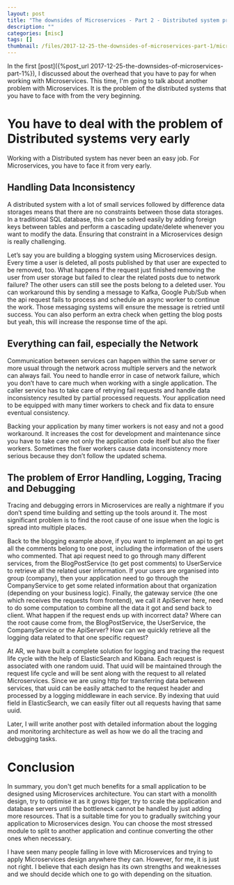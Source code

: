 ```yaml
---
layout: post
title: "The downsides of Microservices - Part 2 - Distributed system problems"
description: ""
categories: [misc]
tags: []
thumbnail: /files/2017-12-25-the-downsides-of-microservices-part-1/microservices.png
---
```


In the first [post]({%post_url 2017-12-25-the-downsides-of-microservices-part-1%}), I discussed
about the overhead that you have to pay for when working with Microservices. This time, I'm going to
talk about another problem with Microservices. It is the problem of the distributed systems that you
have to face with from the very beginning.

# You have to deal with the problem of Distributed systems very early

Working with a Distributed system has never been an easy job. For Microservices, you have to face it
from very early.

## Handling Data Inconsistency

A distributed system with a lot of small services followed by difference data storages means that
there are no constraints between those data storages. In a traditional SQL database, this can be
solved easily by adding foreign keys between tables and perform a cascading update/delete whenever
you want to modify the data. Ensuring that constraint in a Microservices design is really
challenging.

<!-- more -->

Let’s say you are building a blogging system using Microservices design. Every time a user is
deleted, all posts published by that user are expected to be removed, too. What happens if the
request just finished removing the user from user storage but failed to clear the related posts due to
network failure? The other users can still see the posts belong to a deleted user. You can
workaround this by sending a message to Kafka, Google Pub/Sub when the api request fails to process
and schedule an async worker to continue the work. Those messaging systems will ensure the message
is retried until success. You can also perform an extra check when getting the blog posts but yeah,
this will increase the response time of the api.

## Everything can fail, especially the Network

Communication between services can happen within the same server or more usual through the network
across multiple servers and the network can always fail. You need to handle error in case of network
failure, which you don’t have to care much when working with a single application. The caller
service has to take care of retrying fail requests and handle data inconsistency resulted by partial
processed requests. Your application need to be equipped with many timer workers to check and fix
data to ensure eventual consistency.

Backing your application by many timer workers is not easy and not a good workaround. It increases
the cost for development and maintenance since you have to take care not only the application code
itself but also the fixer workers. Sometimes the fixer workers cause data inconsistency more serious
because they don’t follow the updated schema.

## The problem of Error Handling, Logging, Tracing and Debugging

Tracing and debugging errors in Microservices are really a nightmare if you don’t spend time
building and setting up the tools around it. The most significant problem is to find the root cause
of one issue when the logic is spread into multiple places.

Back to the blogging example above, if you want to implement an api to get all the comments belong
to one post, including the information of the users who commented. That api request need to go
through many different services, from the BlogPostService (to get post comments) to UserService to
retrieve all the related user information. If your users are organised into group (company), then
your application need to go through the CompanyService to get some related information about that
organization (depending on your business logic). Finally, the gateway service (the one which
receives the requests from frontend), we call it ApiServer here, need to do some computation to
combine all the data it got and send back to client. What happen if the request ends up with
incorrect data? Where can the root cause come from, the BlogPostService, the UserService, the
CompanyService or the ApiServer? How can we quickly retrieve all the logging data related to that
one specific request?

At AR, we have built a complete solution for logging and tracing the request life cycle with the
help of ElasticSearch and Kibana. Each request is associated with one random uuid. That uuid will be
maintained through the request life cycle and will be sent along with the request to all related
Microservices. Since we are using http for transferring data between services, that uuid can be
easily attached to the request header and processed by a logging middleware in each service. By
indexing that uuid field in ElasticSearch, we can easily filter out all requests having that same
uuid.

Later, I will write another post with detailed information about the logging and monitoring
architecture as well as how we do all the tracing and debugging tasks.

# Conclusion

In summary, you don't get much benefits for a small application to be designed using Microservices
architecture. You can start with a monolith design, try to optimise it as it grows bigger, try to
scale the application and database servers until the bottleneck cannot be handled by just adding
more resources. That is a suitable time for you to gradually switching your application to
Microservices design. You can choose the most stressed module to split to another application and
continue converting the other ones when necessary.

I have seen many people falling in love with Microservices and trying to apply Microservices design
anywhere they can. However, for me, it is just not right. I believe that each design has its own
strengths and weaknesses and we should decide which one to go with depending on the situation.
